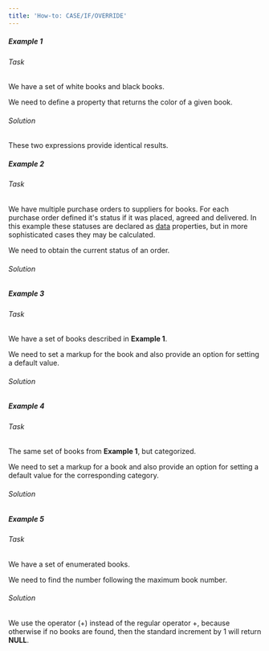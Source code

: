 ```yaml
---
title: 'How-to: CASE/IF/OVERRIDE'
---
```


##### Example 1

###### Task

We have a set of white books and black books.


We need to define a property that returns the color of a given book.

###### Solution


These two expressions provide identical results.

##### Example 2

###### Task

We have multiple purchase orders to suppliers for books. For each purchase order defined it's status if it was placed, agreed and delivered. In this example these statuses are declared as [data](Data_properties_DATA_.md) properties, but in more sophisticated cases they may be calculated.


We need to obtain the current status of an order.

###### Solution


##### Example 3

###### Task

We have a set of books described in **Example 1**.

We need to set a markup for the book and also provide an option for setting a default value.

###### Solution


##### Example 4

###### Task

The same set of books from **Example 1**, but categorized.


We need to set a markup for a book and also provide an option for setting a default value for the corresponding category.

###### Solution


##### Example 5

###### Task

We have a set of enumerated books.


We need to find the number following the maximum book number.

###### Solution


We use the operator (+) instead of the regular operator +, because otherwise if no books are found, then the standard increment by 1 will return **NULL**.
